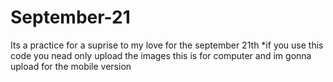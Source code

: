 # September-21
Its a practice for a suprise to my love for the september 21th
*if you use this code you nead only upload the images this is for computer and im gonna upload for the mobile version
